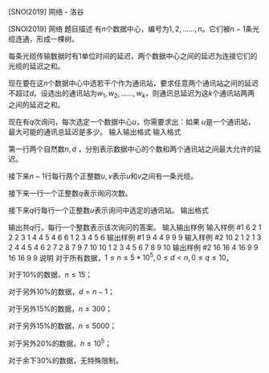 



[SNOI2019] 网络 - 洛谷














[SNOI2019] 网络
题目描述
有$n$个数据中心，编号为$1,2,……,n$。它们被$n-1$条光缆连通，形成一棵树。

每条光缆传输数据时有$1$单位时间的延迟，两个数据中心之间的延迟为连接它们的光缆的延迟之和。

现在要在这$n$个数据中心中选若干个作为通讯站，要求任意两个通讯站之间的延迟不超过$d$。设选出的通讯站为${w_1,w_2,……,w_k}$，则通讯总延迟为这$k$个通讯站两两之间的延迟之和。

现在有$q$次询问，每次选定一个数据中心$u$，你需要求出：如果 $u$是一个通讯站，最大可能的通讯总延迟是多少。
输入输出格式
输入格式

第一行两个自然数$n,d$ ，分别表示数据中心的个数和两个通讯站之间最大允许的延迟。

接下来$n-1$行每行两个正整数$u,v$表示$u$和$v$之间有一条光缆。

接下来一行一个正整数$q$表示询问次数。

接下来$q$行每行一个正整数$u$表示询问中选定的通讯站。
输出格式

输出共$q$行，每行一个整数表示该次询问的答案。
输入输出样例
输入样例 #1
6 2
1 2
2 3
1 4
4 5
4 6
6
1
2
3
4
5
6
输出样例 #1
9
4
4
9
9
9
输入样例 #2
10 2
1 2
1 3
2 4
4 5
4 6
2 7
2 8
7 9
7 10
10
1
2
3
4
5
6
7
8
9
10
输出样例 #2
16
16
4
16
9
9
16
16
9
9
说明
对于所有数据，$1 \leq n \leq 5*10^5 , 0 \leq d<n , 0 \leq q \leq 10$。

对于10%的数据，$n \leq 15$；

对于另外10%的数据，$d=n-1$；

对于另外15%的数据，$n \leq 300$；

对于另外15%的数据，$n \leq 5000$；

对于另外20%的数据，$n \leq 10^5$；

对于余下30%的数据，无特殊限制。






